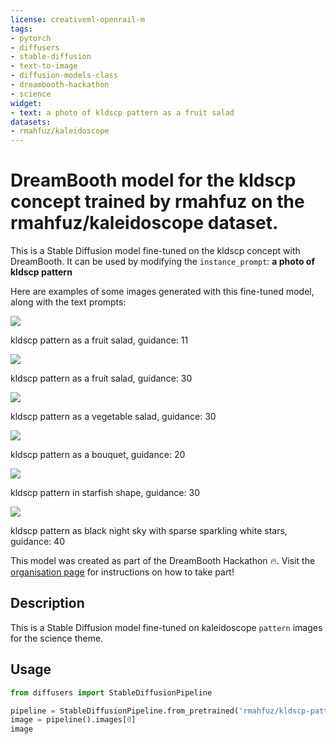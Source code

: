```yaml
---
license: creativeml-openrail-m
tags:
- pytorch
- diffusers
- stable-diffusion
- text-to-image
- diffusion-models-class
- dreambooth-hackathon
- science
widget:
- text: a photo of kldscp pattern as a fruit salad
datasets:
- rmahfuz/kaleidoscope
---
```


# DreamBooth model for the kldscp concept trained by rmahfuz on the rmahfuz/kaleidoscope dataset.

This is a Stable Diffusion model fine-tuned on the kldscp concept with DreamBooth. It can be used by modifying the `instance_prompt`: **a photo of kldscp pattern**

Here are examples of some images generated with this fine-tuned model, along with the text prompts:

<img src="https://huggingface.co/rmahfuz/kldscp-pattern/resolve/main/fruit_salad.png">
<p>kldscp pattern as a fruit salad, guidance: 11</p>

<img src="https://huggingface.co/rmahfuz/kldscp-pattern/resolve/main/fruit_salad_30.png">
<p>kldscp pattern as a fruit salad, guidance: 30</p>

<img src="https://huggingface.co/rmahfuz/kldscp-pattern/resolve/main/vegetable_salad_30.png">
<p>kldscp pattern as a vegetable salad, guidance: 30</p>

<img src="https://huggingface.co/rmahfuz/kldscp-pattern/resolve/main/bouquet_20.png">
<p>kldscp pattern as a bouquet, guidance: 20</p>

<img src="https://huggingface.co/rmahfuz/kldscp-pattern/resolve/main/starfish_shape_30.png">
<p>kldscp pattern in starfish shape, guidance: 30</p>

<img src="https://huggingface.co/rmahfuz/kldscp-pattern/resolve/main/black_night_sky_w_sparse_sparkling_white_stars_40.png">
<p>kldscp pattern as black night sky with sparse sparkling white stars, guidance: 40</p>


This model was created as part of the DreamBooth Hackathon 🔥. Visit the [organisation page](https://huggingface.co/dreambooth-hackathon) for instructions on how to take part!

## Description


This is a Stable Diffusion model fine-tuned on kaleidoscope `pattern` images for the science theme.



## Usage

```python
from diffusers import StableDiffusionPipeline

pipeline = StableDiffusionPipeline.from_pretrained('rmahfuz/kldscp-pattern')
image = pipeline().images[0]
image
```